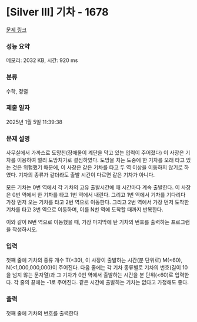 # [Silver III] 기차 - 1678 

[문제 링크](https://www.acmicpc.net/problem/1678) 

### 성능 요약

메모리: 2032 KB, 시간: 920 ms

### 분류

수학, 정렬

### 제출 일자

2025년 1월 5일 11:39:38

### 문제 설명

<p>사무실에서 가까스로 도망친(장애물이 계단을 막고 있는 입력이 주어졌다) 이 사장은 기차를 이용하여 멀리 도망치기로 결심하였다. 도망을 치는 도중에 한 기차를 오래 타고 있는 것은 위험했기 때문에, 이 사장은 같은 기차를 타고 두 역 이상을 이동하지 않기로 하였다. 기차의 종류가 같더라도 출발 시간이 다르면 같은 기차가 아니다.</p>

<p>모든 기차는 0번 역에서 각 기차의 고유 출발시간에 매 시간마다 계속 출발한다. 이 사장은 0번 역에서 한 기차를 타고 1번 역에서 내린다. 그리고 1번 역에서 기차를 기다리다 가장 먼저 오는 기차를 타고 2번 역으로 이동한다. 그리고 2번 역에서 가장 먼저 도착한 기차를 타고 3번 역으로 이동하며, 이를 N번 역에 도착할 때까지 반복한다.</p>

<p>이와 같이 N번 역으로 이동했을 때, 가장 마지막에 탄 기차의 번호를 출력하는 프로그램을 작성하시오.</p>

### 입력 

 <p>첫째 줄에 기차의 종류 개수 T(<30), 이 사장이 출발하는 시간(분 단위로) M(<60), N(<1,000,000,000)이 주어진다. 다음 줄에는 각 기차 종류별로 기차의 번호(길이 10을 넘지 않는 문자열)과 그 기차가 0번 역에서 출발하는 시간을 분 단위(<60)로 입력한다. 각 줄의 끝에는 -1로 주어진다. 같은 시간에 출발하는 기차는 없다고 가정해도 좋다.</p>

### 출력 

 <p>첫째 줄에 기차의 번호를 출력한다</p>

